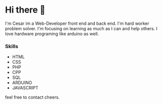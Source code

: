 # Hi there 👋

I'm Cesar im a Web-Developer front end and back end. I'm hard worker problem solver. I'm focusing on learning as much as I can and help others.
I love hardware programing like arduino as well.

### Skills
* HTML
* CSS
* PHP
* CPP
* SQL
* ARDUINO
* JAVASCRIPT

feel free to contact cheers.

<!--
**Cesar525/Cesar525** is a ✨ _special_ ✨ repository because its `README.md` (this file) appears on your GitHub profile.

Here are some ideas to get you started:

- 🔭 I’m currently working on ...
- 🌱 I’m currently learning ...
- 👯 I’m looking to collaborate on ...
- 🤔 I’m looking for help with ...
- 💬 Ask me about ...
- 📫 How to reach me: ...
- 😄 Pronouns: ...
- ⚡ Fun fact: ...
-->
